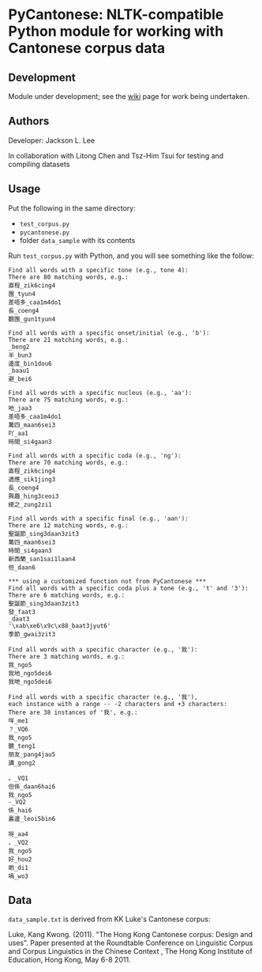 # PyCantonese: NLTK-compatible Python module for working with Cantonese corpus data

## Development

Module under development; see the [wiki](https://github.com/pycantonese/pycantonese/wiki) page for work being undertaken.


## Authors

Developer: Jackson L. Lee

In collaboration with Litong Chen and Tsz-Him Tsui for testing and compiling datasets

## Usage

Put the following in the same directory:

- `test_corpus.py`
- `pycantonese.py`
- folder `data_sample` with its contents

Run `test_corpus.py` with Python, and you will see something like the follow:

    Find all words with a specific tone (e.g., tone 4):
    There are 80 matching words, e.g.:
    直程_zik6cing4
    團_tyun4
    差唔多_caa1m4do1
    長_coeng4
    觀團_gun1tyun4

    Find all words with a specific onset/initial (e.g., 'b'):
    There are 21 matching words, e.g.:
    _beng2
    半_bun3
    邊度_bin1dou6
    _baau1
    避_bei6

    Find all words with a specific nucleus (e.g., 'aa'):
    There are 75 matching words, e.g.:
    吔_jaa3
    差唔多_caa1m4do1
    萬四_maan6sei3
    吖_aa1
    時間_si4gaan3

    Find all words with a specific coda (e.g., 'ng'):
    There are 70 matching words, e.g.:
    直程_zik6cing4
    適應_sik1jing3
    長_coeng4
    興趣_hing3ceoi3
    總之_zung2zi1

    Find all words with a specific final (e.g., 'aan'):
    There are 12 matching words, e.g.:
    聖誕節_sing3daan3zit3
    萬四_maan6sei3
    時間_si4gaan3
    新西蘭_san1sai1laan4
    但_daan6

    *** using a customized function not from PyCantonese ***
    Find all words with a specific coda plus a tone (e.g., 't' and '3'):
    There are 6 matching words, e.g.:
    聖誕節_sing3daan3zit3
    發_faat3
    _daat3
    '\xab\xe6\x9c\x88_baat3jyut6'
    季節_gwai3zit3

    Find all words with a specific character (e.g., '我'):
    There are 3 matching words, e.g.:
    我_ngo5
    我地_ngo5dei6
    我哋_ngo5dei6

    Find all words with a specific character (e.g., '我'),
    each instance with a range -- -2 characters and +3 characters:
    There are 38 instances of '我', e.g.:
    咩_me1
    ？_VQ6
    我_ngo5
    聽_teng1
    朋友_pang4jau5
    講_gong2

    。_VQ1
    但係_daan6hai6
    我_ngo5
    -_VQ2
    係_hai6
    裏邊_leoi5bin6

    呀_aa4
    ，_VQ2
    我_ngo5
    好_hou2
    啲_di1
    喎_wo3


## Data

`data_sample.txt` is derived from KK Luke's Cantonese corpus:

Luke, Kang Kwong. (2011). "The Hong Kong Cantonese corpus: Design and uses". Paper presented at the Roundtable Conference on Linguistic Corpus and Corpus Linguistics in the Chinese Context , The Hong Kong Institute of Education, Hong Kong, May 6-8 2011.

